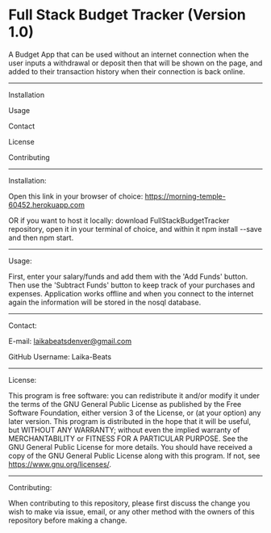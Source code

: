 # Full Stack Budget Tracker (Version 1.0)

A Budget App that can be used without an internet connection when the user inputs a withdrawal or deposit then that will be shown on the page, and added to their transaction history when their connection is back online.
 *********************

 Installation
 
 Usage
 
 Contact
 
 License
 
 Contributing
 
 *********************
 Installation:
 
 
 Open this link in your browser of choice: https://morning-temple-60452.herokuapp.com
 
 OR if you want to host it locally:
 download FullStackBudgetTracker repository, open it in your terminal of choice, and within it npm install --save and then npm start.
 
 
 *********************
 Usage:

First, enter your salary/funds and add them with the 'Add Funds' button. Then use the 'Subtract Funds' button to keep track of your purchases and expenses. 
Application works offline and when you connect to the internet again the information will be stored in the nosql database.


 *********************
 Contact:

 E-mail: laikabeatsdenver@gmail.com 
 
 GitHub Username: Laika-Beats
 
 
 *********************
 License:

 This program is free software: you can redistribute it and/or modify it under the terms of the GNU General Public License as published by the Free Software Foundation, either version 3 of the License, or (at your option) any later version. This program is distributed in the hope that it will be useful, but WITHOUT ANY WARRANTY; without even the implied warranty of MERCHANTABILITY or FITNESS FOR A PARTICULAR PURPOSE. See the GNU General Public License for more details. You should have received a copy of the GNU General Public License along with this program. If not, see https://www.gnu.org/licenses/.
 
 
 *********************
 Contributing:

 When contributing to this repository, please first discuss the change you wish to make via issue, email, or any other method with the owners of this repository before making a change.

